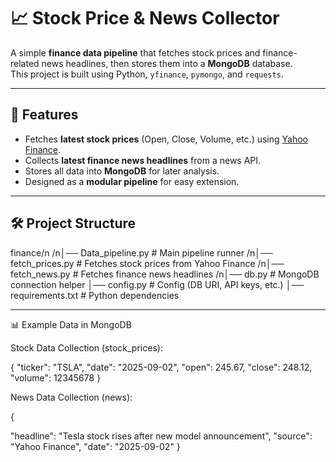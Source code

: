 # 📈 Stock Price & News Collector

A simple **finance data pipeline** that fetches stock prices and finance-related news headlines, then stores them into a **MongoDB** database.  
This project is built using Python, `yfinance`, `pymongo`, and `requests`.

---

## 🚀 Features
- Fetches **latest stock prices** (Open, Close, Volume, etc.) using [Yahoo Finance](https://pypi.org/project/yfinance/).
- Collects **latest finance news headlines** from a news API.
- Stores all data into **MongoDB** for later analysis.
- Designed as a **modular pipeline** for easy extension.

---

## 🛠 Project Structure
finance/n
/n│── Data_pipeline.py # Main pipeline runner
/n│── fetch_prices.py # Fetches stock prices from Yahoo Finance
/n│── fetch_news.py # Fetches finance news headlines
/n│── db.py # MongoDB connection helper
│── config.py # Config (DB URI, API keys, etc.)
│── requirements.txt # Python dependencies

---
📊 Example Data in MongoDB

Stock Data Collection (stock_prices):

{
  "ticker": "TSLA",
  "date": "2025-09-02",
  "open": 245.67,
  "close": 248.12,
  "volume": 12345678
  }


News Data Collection (news):

{

  "headline": "Tesla stock rises after new model announcement",
  "source": "Yahoo Finance",
  "date": "2025-09-02"
  }
